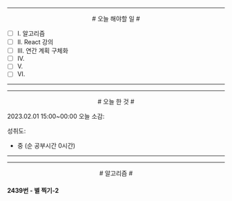 

----

<div align='center'>
# 오늘 해야할 일 #
</div>

- [ ]  Ⅰ. 알고리즘
- [ ]  Ⅱ. React 강의
- [ ]  Ⅲ. 연간 계획 구체화
- [ ]  Ⅳ. 
- [ ]  Ⅴ. 
- [ ]  Ⅵ. 

----

----

<div align="center"># 오늘 한 것 #</div>

2023.02.01 15:00~00:00 
오늘 소감: 


성취도: 
- 중 (순 공부시간 0시간)

----

----
<div align="center"># 알고리즘 #</div>

#### 2439번 - 별 찍기-2

```js

```

####

####

```js

```

####